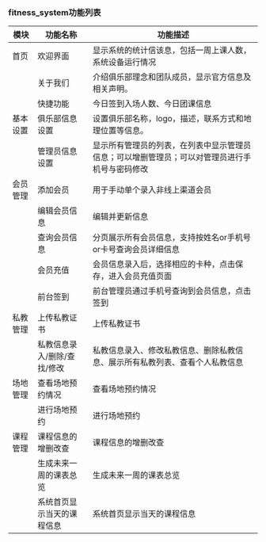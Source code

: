 ### fitness_system功能列表


| 模块     | 功能名称                    | 功能描述                                                     |
| -------- | --------------------------- | ------------------------------------------------------------ |
| 首页     | 欢迎界面                    | 显示系统的统计信该息，包括一周上课人数，系统设备运行情况     |
|          | 关于我们                    | 介绍俱乐部理念和团队成员，显示官方信息及相关声明。           |
|          | 快捷功能                    | 今日签到入场人数、今日团课信息                               |
| 基本设置   | 俱乐部信息设置              | 设置俱乐部名称，logo，描述，联系方式和地理位置等信息。       |
|          | 管理员信息设置              | 显示所有管理员的列表，在列表中显示管理员信息；可以增删管理员；可以对管理员进行手机号与密码修改 |
| 会员管理 | 添加会员                    | 用于手动单个录入非线上渠道会员                               |
|          | 编辑会员信息                | 编辑并更新信息                                               |
|          | 查询会员信息                | 分页展示所有会员信息，支持按姓名or手机号or卡号查询会员详细信息 |
|          | 会员充值                    | 会员信息录入后，选择相应的卡种，点击保存，进入会员充值页面   |
|          | 前台签到                    | 前台管理员通过手机号查询到会员信息，点击签到                 |
| 私教管理 | 上传私教证书                | 上传私教证书                                                 |
|          | 私教信息录入/删除/查找/修改 | 私教信息录入、修改私教信息、删除私教信息、展示所有私教列表、查看个人私教信息 |
| 场地管理 | 查看场地预约情况            | 查看场地预约情况                                             |
|          | 进行场地预约                | 进行场地预约                                                 |
| 课程管理 | 课程信息的增删改查          | 课程信息的增删改查                                           |
|          | 生成未来一周的课表总览      | 生成未来一周的课表总览                                       |
|          | 系统首页显示当天的课程信息  | 系统首页显示当天的课程信息                                   |

